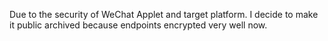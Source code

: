 Due to the security of WeChat Applet and target platform.
I decide to make it public archived because endpoints encrypted very well now.
